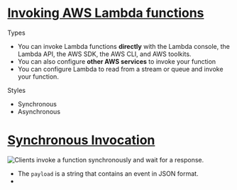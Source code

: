 # [Invoking AWS Lambda functions](https://docs.aws.amazon.com/lambda/latest/dg/lambda-invocation.html)

Types
 - You can invoke Lambda functions **directly** with the Lambda console, the Lambda API, the AWS SDK, the AWS CLI, and AWS toolkits.
 - You can also configure **other AWS services** to invoke your function
 - You can configure Lambda to read from a stream or queue and invoke your function.

Styles
 - Synchronous
 - Asynchronous


# [Synchronous Invocation](https://docs.aws.amazon.com/lambda/latest/dg/invocation-sync.html)
![Clients invoke a function synchronously and wait for a response.](https://docs.aws.amazon.com/lambda/latest/dg/images/invocation-sync.png)
 - The `payload` is a string that contains an event in JSON format.
 - 
<!--stackedit_data:
eyJoaXN0b3J5IjpbLTE4MzczMzU0MTksMTY3NzY2MjgzNF19
-->